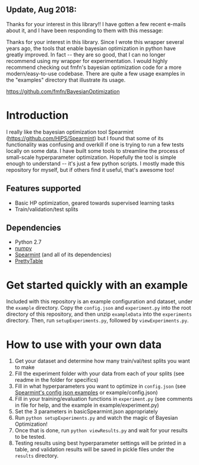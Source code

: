 ## Update, Aug 2018:

Thanks for your interest in this library!! I have gotten a few recent e-mails about it, and I have been responding to them with this message:

Thanks for your interest in this library. Since I wrote this wrapper several years ago, the tools that enable bayesian optimization in python have greatly improved. In fact -- they are so good, that I can no longer recommend using my wrapper for experimentation. I would highly recommend checking out fmfn's bayesian optimization code for a more modern/easy-to-use codebase. There are quite a few usage examples in the "examples" directory that illustrate its usage.

https://github.com/fmfn/BayesianOptimization

# Introduction
I really like the bayesian optimization tool Spearmint (https://github.com/HIPS/Spearmint) but I found that some of its functionality was confusing and overkill if one is trying to run a few tests locally on some data. I have built some tools to streamline the process of small-scale hyperparameter optimization. Hopefully the tool is simple enough to understand -- it's just a few python scripts. I mostly made this repository for myself, but if others find it useful, that's awesome too!

## Features supported

* Basic HP optimization, geared towards supervised learning tasks
* Train/validation/test splits

## Dependencies

* Python 2.7
* [numpy](http://www.numpy.org/)
* [Spearmint](https://github.com/HIPS/Spearmint) (and all of its dependencies)
* [PrettyTable](https://pypi.python.org/pypi/PrettyTable)

# Get started quickly with an example

Included with this repository is an example configuration and dataset, under the `example` directory. Copy the `config.json` and `experiment.py` into the root directory of this repository, and then unzip `exampleData` into the `experiments` directory. Then, run `setupExperiments.py`, followed by `viewExperiments.py`.

# How to use with your own data

1. Get your dataset and determine how many train/val/test splits you want to make
2. Fill the experiment folder with your data from each of your splits (see readme in the folder for specifics)
3. Fill in what hyperparameters you want to optimize in `config.json` (see [Spearmint's config json examples](https://github.com/HIPS/Spearmint/tree/master/examples/simple) or example/config.json)
4. Fill in your training/evaluation functions in `experiment.py` (see comments in file for help, and the example in example/experiment.py)
5. Set the 3 parameters in basicSpearmint.json appropriately
6. Run `python setupExperiments.py` and watch the magic of Bayesian Optimization!
7. Once that is done, run `python viewResults.py` and wait for your results to be tested.
8. Testing results using best hyperparameter settings will be printed in a table, and validation results will be saved in pickle files under the `results` directory.
